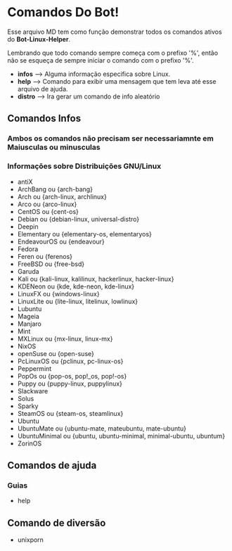 # Comandos Do Bot!

Esse arquivo MD tem como função demonstrar todos os comandos ativos do **Bot-Linux-Helper**.

Lembrando que todo comando sempre começa com o prefixo '%', então não se esqueça de sempre iniciar o comando com o prefixo '%'.

 - **infos** --> Alguma informação especifica sobre Linux.
 - **help** --> Comando para exibir uma mensagem que tem leva até esse arquivo de ajuda.
 - **distro** --> Ira gerar um comando de info aleatório

## Comandos Infos 

### Ambos os comandos não precisam ser necessariamnte em Maiusculas ou minusculas

### Informações sobre Distribuições GNU/Linux
- antiX 
- ArchBang ou {arch-bang}
- Arch ou {arch-linux, archlinux}
- Arco ou {arco-linux}
- CentOS ou {cent-os}
- Debian ou {debian-linux, universal-distro}
- Deepin 
- Elementary ou {elementary-os, elementaryos}
- EndeavourOS ou {endeavour}
- Fedora
- Feren ou {ferenos}
- FreeBSD ou {free-bsd}
- Garuda
- Kali ou {kali-linux, kalilinux, hackerlinux, hacker-linux}
- KDENeon ou {kde, kde-neon, kde-linux}
- LinuxFX ou {windows-linux}
- LinuxLite ou {lite-linux, litelinux, lowlinux}
- Lubuntu
- Mageia
- Manjaro
- Mint
- MXLinux ou {mx-linux, linux-mx}
- NixOS
- openSuse ou {open-suse}
- PcLinuxOS ou {pclinux, pc-linux-os}
- Peppermint 
- PopOs ou {pop-os, pop!_os, pop!-os}
- Puppy ou {puppy-linux, puppylinux}
- Slackware
- Solus
- Sparky
- SteamOS ou {steam-os, steamlinux}
- Ubuntu 
- UbuntuMate ou {ubuntu-mate, mateubuntu, mate-ubuntu}
- UbuntuMinimal ou {ubuntu, ubuntu-minimal, minimal-ubuntu, ubuntum}
- ZorinOS

## Comandos de ajuda

### Guias

- help

## Comando de diversão

- unixporn